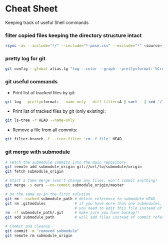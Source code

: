 # Cheat Sheet
Keeping track of useful Shell commands


### filter copied files keeping the directory structure intact
```sh
rsync -av --include="*/" --include="*-pose.csv" --exclude="*" <source> <destination>
```

### pretty log for git
```sh
git config --global alias.lg "log --color --graph --pretty=format:'%Cred%h%Creset -%C(yellow)%d%Creset %s %Cgreen(%cr) %C(bold blue)<%an>%Creset' --abbrev-commit"
```
### git useful commands

- Print list of tracked files by git:

```sh
git log --pretty=format: --name-only --diff-filter=A | sort - | sed '/^$/d'
```

- Print list of tracked files by git (only existing): 

```sh
git ls-tree -r HEAD --name-only
```

- Remove a file from all commits: 

```sh
git filter-branch -f --tree-filter 'rm -f file' HEAD
```
### git merge with submodule

```sh
# Fetch the submodule commits into the main repository
git remote add submodule_origin git://url/to/submodule/origin
git fetch submodule_origin

# Start a fake merge (won't change any files, won't commit anything)
git merge -s ours --no-commit submodule_origin/master

# Do the same as in the first solution
git rm --cached submodule_path # delete reference to submodule HEAD
git rm .gitmodules             # if you have more than one submodules,
                               # you need to edit this file instead of deleting!
rm -rf submodule_path/.git     # make sure you have backup!!
git add submodule_path         # will add files instead of commit reference

# Commit and cleanup
git commit -m "removed submodule"
git remote rm submodule_origin
```
